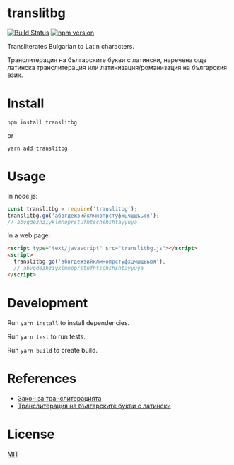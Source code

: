 translitbg
=================

[![Build Status](https://travis-ci.org/petarov/translitbg.js.svg?branch=master)](https://travis-ci.org/petarov/translitbg.js) [![npm version][npm-image]][npm-url]

[npm-url]: https://www.npmjs.com/package/translitbg
[npm-image]: https://img.shields.io/npm/v/translitbg.svg

Transliterates Bulgarian to Latin characters.

Транслитерация на българските букви с латински, наречена още латинска транслитерация или латинизация/романизация на българския език.

# Install

    npm install translitbg

or

    yarn add translitbg

# Usage

In node.js:

```javascript
const translitbg = require('translitbg');
translitbg.go('абвгдежзийклмнопрстуфхцчшщъьюя'); 
// abvgdezhziyklmnoprstufhtschshshtayyuya
```

In a web page:

```html
<script type="text/javascript" src="translitbg.js"></script>
<script>
  translitbg.go('абвгдежзийклмнопрстуфхцчшщъьюя'); 
  // abvgdezhziyklmnoprstufhtschshshtayyuya
</script>
```

# Development

Run `yarn install` to install dependencies.

Run `yarn test` to run tests.

Run `yarn build` to create build.

# References

* [Закон за транслитерацията](http://bg.wikisource.org/wiki/%D0%97%D0%B0%D0%BA%D0%BE%D0%BD_%D0%B7%D0%B0_%D1%82%D1%80%D0%B0%D0%BD%D1%81%D0%BB%D0%B8%D1%82%D0%B5%D1%80%D0%B0%D1%86%D0%B8%D1%8F%D1%82%D0%B0)
* [Транслитерация на българските букви с латински](http://bg.wikipedia.org/wiki/%D0%A2%D1%80%D0%B0%D0%BD%D1%81%D0%BB%D0%B8%D1%82%D0%B5%D1%80%D0%B0%D1%86%D0%B8%D1%8F_%D0%BD%D0%B0_%D0%B1%D1%8A%D0%BB%D0%B3%D0%B0%D1%80%D1%81%D0%BA%D0%B8%D1%82%D0%B5_%D0%B1%D1%83%D0%BA%D0%B2%D0%B8_%D1%81_%D0%BB%D0%B0%D1%82%D0%B8%D0%BD%D1%81%D0%BA%D0%B8)

# License

[MIT](LICENSE)

